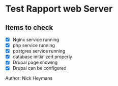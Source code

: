 # Test Rapport web Server

## Items to check

- [x] Nginx service running
- [x] php service running
- [x] postgres service running
- [x] database initialized properly
- [x] Drupal page showing
- [x] Drupal can be configured

Author: Nick Heymans
